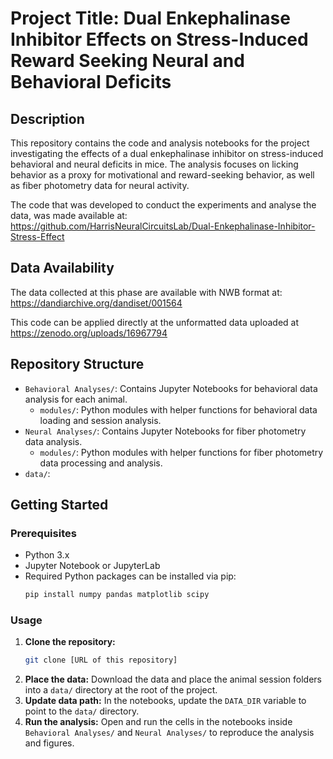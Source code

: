# Project Title: Dual Enkephalinase Inhibitor Effects on Stress-Induced Reward Seeking Neural and Behavioral Deficits

## Description

This repository contains the code and analysis notebooks for the project investigating the effects of a dual enkephalinase inhibitor on stress-induced behavioral and neural deficits in mice. The analysis focuses on licking behavior as a proxy for motivational and reward-seeking behavior, as well as fiber photometry data for neural activity.

The code that was developed to conduct the experiments and analyse the data, was made available at: https://github.com/HarrisNeuralCircuitsLab/Dual-Enkephalinase-Inhibitor-Stress-Effect

## Data Availability

The data collected at this phase are available with NWB format at: https://dandiarchive.org/dandiset/001564

This code can be applied directly at the unformatted data uploaded at https://zenodo.org/uploads/16967794

## Repository Structure

- `Behavioral Analyses/`: Contains Jupyter Notebooks for behavioral data analysis for each animal.
  - `modules/`: Python modules with helper functions for behavioral data loading and session analysis.
- `Neural Analyses/`: Contains Jupyter Notebooks for fiber photometry data analysis.
  - `modules/`: Python modules with helper functions for fiber photometry data processing and analysis.
- `data/`: 

## Getting Started

### Prerequisites

- Python 3.x
- Jupyter Notebook or JupyterLab
- Required Python packages can be installed via pip:
  ```bash
  pip install numpy pandas matplotlib scipy
  ```

### Usage

1.  **Clone the repository:**
    ```bash
    git clone [URL of this repository]
    ```
2.  **Place the data:**
    Download the data and place the animal session folders into a `data/` directory at the root of the project.
3.  **Update data path:**
    In the notebooks, update the `DATA_DIR` variable to point to the `data/` directory.
4.  **Run the analysis:**
    Open and run the cells in the notebooks inside `Behavioral Analyses/` and `Neural Analyses/` to reproduce the analysis and figures.
